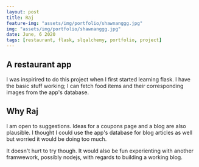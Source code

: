 ```yaml
---
layout: post
title: Raj
feature-img: "assets/img/portfolio/shawnanggg.jpg"
img: "assets/img/portfolio/shawnanggg.jpg"
date: June, 6 2020
tags: [restaurant, flask, slqalchemy, portfolio, project]
---
```


## A restaurant app

I was inspirired to do this project when I first started learning flask. 
I have the basic stuff working; I can fetch food items and their corresponding images from the app's database. 

## Why Raj

I am open to suggestions. 
Ideas for a coupons page and a blog are also plausible. 
I thought I could use the app's database for blog articles as well but worried it would be doing too much. 

It doesn't hurt to try though. It would also be fun experienting with another framwework, possibly nodejs, with regards to building a working blog. 
